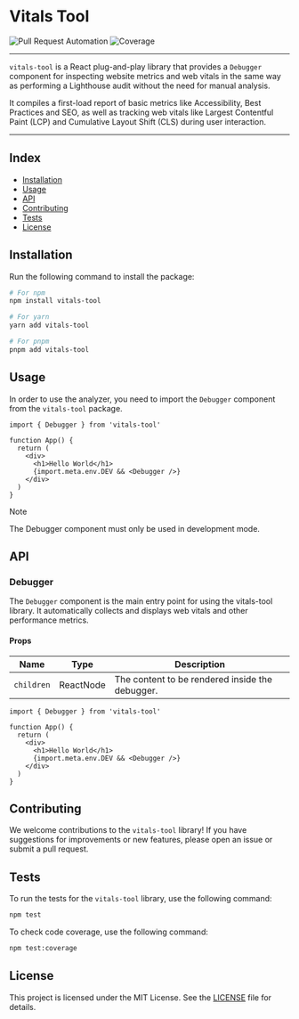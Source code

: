 # Vitals Tool

![Pull Request Automation](https://github.com/RamssCR/vitals-tool/actions/workflows/unit-testing.yaml/badge.svg)
![Coverage](https://img.shields.io/badge/Coverage-100%25-brightgreen)

---

`vitals-tool` is a React plug-and-play library that provides a `Debugger` component for inspecting
website metrics and web vitals in the same way as performing a Lighthouse audit without
the need for manual analysis.

It compiles a first-load report of basic metrics like Accessibility, Best Practices and
SEO, as well as tracking web vitals like Largest Contentful Paint (LCP) and Cumulative Layout Shift (CLS)
during user interaction.

---

## Index

- [Installation](#installation)
- [Usage](#usage)
- [API](#api)
- [Contributing](#contributing)
- [Tests](#tests)
- [License](#license)

## Installation

Run the following command to install the package:

```bash
# For npm
npm install vitals-tool
```

```bash
# For yarn
yarn add vitals-tool
```

```bash
# For pnpm
pnpm add vitals-tool
```

## Usage
In order to use the analyzer, you need to import the `Debugger` component from the `vitals-tool` package.

```tsx
import { Debugger } from 'vitals-tool'

function App() {
  return (
    <div>
      <h1>Hello World</h1>
      {import.meta.env.DEV && <Debugger />}
    </div>
  )
}
```

> [!NOTE]
> The Debugger component must only be used in development mode.

## API

### Debugger

The `Debugger` component is the main entry point for using the vitals-tool library. It 
automatically collects and displays web vitals and other performance metrics.

#### Props

| Name       | Type      | Description                                      |
|------------|-----------|--------------------------------------------------|
| `children` | ReactNode | The content to be rendered inside the debugger.  |

```tsx
import { Debugger } from 'vitals-tool'

function App() {
  return (
    <div>
      <h1>Hello World</h1>
      {import.meta.env.DEV && <Debugger />}
    </div>
  )
}
```

## Contributing

We welcome contributions to the `vitals-tool` library! If you have suggestions for 
improvements or new features, please open an issue or submit a pull request.

## Tests

To run the tests for the `vitals-tool` library, use the following command:

```bash
npm test
```

To check code coverage, use the following command:

```bash
npm test:coverage
```

## License

This project is licensed under the MIT License. See the [LICENSE](LICENSE) file for details.